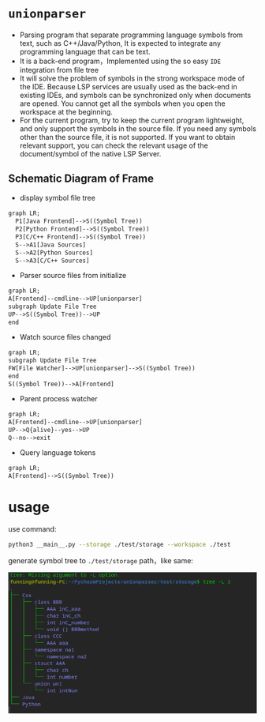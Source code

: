# `unionparser`
- Parsing program that separate programming language symbols from text, such as C++/Java/Python,  It is expected to integrate any programming language that can be text.
- It is a back-end program，Implemented using the so easy `IDE` integration from file tree
- It will solve the problem of symbols in the strong workspace mode of the IDE. Because LSP services are usually used as the back-end in existing IDEs, and symbols can be synchronized only when documents are opened. You cannot get all the symbols when you open the workspace at the beginning.
- For the current program, try to keep the current program lightweight, and only support the symbols in the source file. If you need any symbols other than the source file, it is not supported. If you want to obtain relevant support, you can check the relevant usage of the document/symbol of the native LSP Server.


## Schematic Diagram of Frame
- display symbol file tree
```mermaid
graph LR;
  P1[Java Frontend]-->S((Symbol Tree))
  P2[Python Frontend]-->S((Symbol Tree))
  P3[C/C++ Frontend]-->S((Symbol Tree))
  S-->A1[Java Sources]
  S-->A2[Python Sources]
  S-->A3[C/C++ Sources]
```

- Parser source files from initialize

```mermaid
graph LR;
A[Frontend]--cmdline-->UP[unionparser]
subgraph Update File Tree
UP-->S((Symbol Tree))-->UP
end
```

- Watch source files changed

```mermaid
graph LR;
subgraph Update File Tree
FW[File Watcher]-->UP[unionparser]-->S((Symbol Tree))
end
S((Symbol Tree))-->A[Frontend]
```

- Parent process watcher

```mermaid
graph LR;
A[Frontend]--cmdline-->UP[unionparser]
UP-->Q{alive}--yes-->UP
Q--no-->exit
```

- Query language tokens

```mermaid
graph LR;
A[Frontend]-->S((Symbol Tree))
```

# usage

use command:

```bash
python3 __main__.py --storage ./test/storage --workspace ./test
```

generate symbol tree to `./test/storage`  path，like same:

![run all language parser](doc/runTestAllLang.png)
